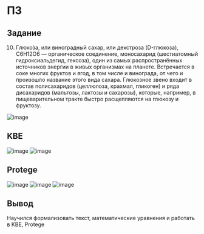 # ПЗ
## Задание
10. Глюко́за, или виноградный сахар, или декстроза (D-глюкоза), C6H12O6 — органическое
соединение, моносахарид (шестиатомный гидроксиальдегид, гексоза), один из самых
распространённых источников энергии в живых организмах на планете. Встречается в соке
многих фруктов и ягод, в том числе и винограда, от чего и произошло название этого вида
сахара. Глюкозное звено входит в состав полисахаридов (целлюлоза, крахмал, гликоген) и ряда
дисахаридов (мальтозы, лактозы и сахарозы), которые, например, в пищеварительном тракте
быстро расщепляются на глюкозу и фруктозу.

![image](https://github.com/iis-32170x/RPIIS/assets/144935038/e3589c12-6c25-404b-9627-fd40e8e1bdb3)

## KBE
![image](https://github.com/iis-32170x/RPIIS/assets/144935038/2a95509c-054c-4dd4-861e-41fdac2b3c66)
![image](https://github.com/iis-32170x/RPIIS/assets/144935038/9be691d1-54ad-49a1-b933-dd6b346c7882)
## Protege
![image](https://github.com/iis-32170x/RPIIS/assets/144935038/46fc28aa-bc6e-4a9c-b0ba-c90c78121dc4)
![image](https://github.com/iis-32170x/RPIIS/assets/144935038/d4e88acd-bb5a-4855-b6f4-3188bbb15c4b)
![image](https://github.com/iis-32170x/RPIIS/assets/144935038/f7bc5fe3-c077-456a-9d7a-59103a01f528)
## Вывод
Научился формализовать текст, математические уравнения и работать в KBE, Protege



